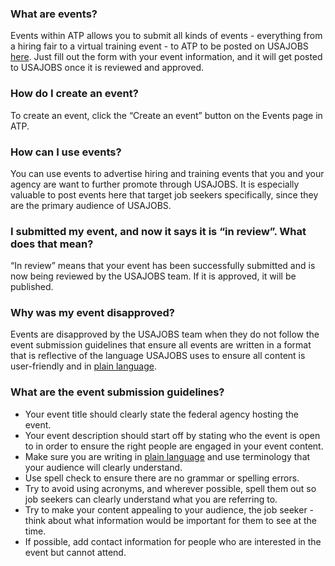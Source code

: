 ### What are events?

Events within ATP allows you to submit all kinds of events - everything from a hiring fair to a virtual training event - to ATP to be posted on USAJOBS <a href="https://www.usajobs.gov/Notification/Events/">here</a>. Just fill out the form with your event information, and it will get posted to USAJOBS once it is reviewed and approved.

### How do I create an event?

To create an event, click the “Create an event” button on the Events page in ATP.

### How can I use events?

You can use events to advertise hiring and training events that you and your agency are want to further promote through USAJOBS. It is especially valuable to post events here that target job seekers specifically, since they are the primary audience of USAJOBS.

### I submitted my event, and now it says it is “in review”. What does that mean?

“In review” means that your event has been successfully submitted and is now being reviewed by the USAJOBS team. If it is approved, it will be published.


### Why was my event disapproved?

Events are disapproved by the USAJOBS team when they do not follow the event submission guidelines that ensure all events are written in a format that is reflective of the language USAJOBS uses to ensure all content is user-friendly and in <a href="http://www.plainlanguage.gov/">plain language</a>.


### What are the event submission guidelines?

* Your event title should clearly state the federal agency hosting the event.
* Your event description should start off by stating who the event is open to in order to ensure the right people are engaged in your event content.
* Make sure you are writing in <a href="http://www.plainlanguage.gov/">plain language</a> and use terminology that your audience will clearly understand.
* Use spell check to ensure there are no grammar or spelling errors.
* Try to avoid using acronyms, and wherever possible, spell them out so job seekers can clearly understand what you are referring to.
* Try to make your content appealing to your audience, the job seeker - think about what information would be important for them to see at the time.
* If possible, add contact information for people who are interested in the event but cannot attend.
